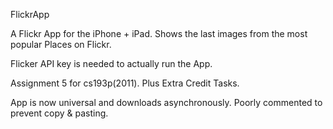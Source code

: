 FlickrApp

A Flickr App for the iPhone + iPad.
Shows the last images from the most popular Places on Flickr.

Flicker API key is needed to actually run the App.

Assignment 5 for cs193p(2011). Plus Extra Credit Tasks.

App is now universal and downloads asynchronously.
Poorly commented to prevent copy & pasting.